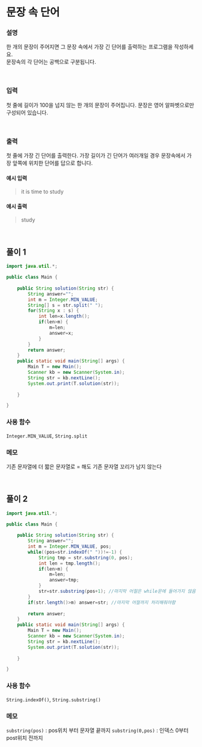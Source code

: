 # 문장 속 단어
### 설명
한 개의 문장이 주어지면 그 문장 속에서 가장 긴 단어를 출력하는 프로그램을 작성하세요.<br>
문장속의 각 단어는 공백으로 구분됩니다.

<br>

### 입력
첫 줄에 길이가 100을 넘지 않는 한 개의 문장이 주어집니다. 문장은 영어 알파벳으로만 구성되어 있습니다.


<br>

### 출력
첫 줄에 가장 긴 단어를 출력한다. 가장 길이가 긴 단어가 여러개일 경우 문장속에서 가장 앞쪽에 위치한 단어를 답으로 합니다.


#### 예시 입력
> it is time to study

#### 예시 출력
> study

<br>


## 풀이 1
```java
import java.util.*;

public class Main {
	
	public String solution(String str) {
		String answer="";
		int m = Integer.MIN_VALUE;
		String[] s = str.split(" ");
		for(String x : s) {
			int len=x.length();
			if(len>m) {
				m=len;
				answer=x;
			}
		}
		return answer;
	}
	public static void main(String[] args) {
		Main T = new Main();
		Scanner kb = new Scanner(System.in);
		String str = kb.nextLine();
		System.out.print(T.solution(str));
		
	}

}

```
### 사용 함수
`Integer.MIN_VALUE`, `String.split`

### 메모
기존 문자열에 더 짧은 문자열로 = 해도 기존 문자열 꼬리가 남지 않는다

<br>

## 풀이 2
```java
import java.util.*;

public class Main {
	
	public String solution(String str) {
		String answer="";
		int m = Integer.MIN_VALUE, pos;
		while((pos=str.indexOf(" "))!=-1) {
			String tmp = str.substring(0, pos);
			int len = tmp.length();
			if(len>m) {
				m=len;
				answer=tmp;
			}
			str=str.substring(pos+1); //마지막 어절은 while문에 들어가지 않음 주의
		}
		if(str.length()>m) answer=str; //마지막 어절까지 처리해줘야함
		
		return answer;
	}
	public static void main(String[] args) {
		Main T = new Main();
		Scanner kb = new Scanner(System.in);
		String str = kb.nextLine();
		System.out.print(T.solution(str));
		
	}

}
```
### 사용 함수
`String.indexOf()`, `String.substring()`

### 메모
`substring(pos)` : pos위치 부터 문자열 끝까지
`substring(0,pos)` : 인덱스 0부터 post위치 전까지